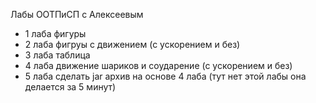 Лабы ООТПиСП с Алексеевым
  - 1 лаба фигуры
  - 2 лаба фигруы с движением (с ускорением и без)
  - 3 лаба таблица
  - 4 лаба движение шариков и соударение (с ускорением и без)
  - 5 лаба сделать jar архив на основе 4 лаба (тут нет этой лабы она делается за 5 минут)
